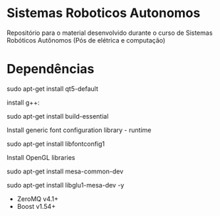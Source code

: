 # Sistemas Roboticos Autonomos
Repositório para o material desenvolvido durante o curso de Sistemas Robóticos Autônomos (Pós de elétrica e computação)

# Dependências

sudo apt-get install qt5-default

install g++:

sudo apt-get install build-essential

Install generic font configuration library - runtime

sudo apt-get install libfontconfig1

Install OpenGL libraries

sudo apt-get install mesa-common-dev

sudo apt-get install libglu1-mesa-dev -y


- ZeroMQ v4.1+
- Boost v1.54+
